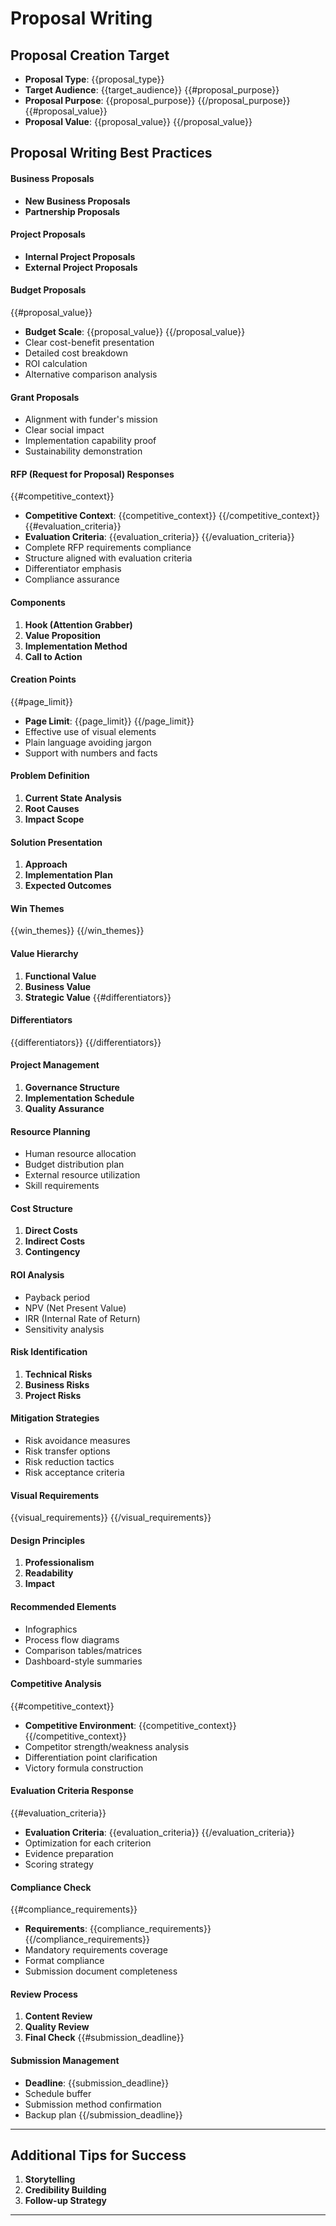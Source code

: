 # Proposal Writing
## Proposal Creation Target
- **Proposal Type**: {{proposal_type}}
- **Target Audience**: {{target_audience}}
{{#proposal_purpose}}
- **Proposal Purpose**: {{proposal_purpose}}
{{/proposal_purpose}}
{{#proposal_value}}
- **Proposal Value**: {{proposal_value}}
{{/proposal_value}}
## Proposal Writing Best Practices
#### Business Proposals
- **New Business Proposals**
- **Partnership Proposals**
#### Project Proposals
- **Internal Project Proposals**
- **External Project Proposals**
#### Budget Proposals
{{#proposal_value}}
- **Budget Scale**: {{proposal_value}}
{{/proposal_value}}
- Clear cost-benefit presentation
- Detailed cost breakdown
- ROI calculation
- Alternative comparison analysis
#### Grant Proposals
- Alignment with funder's mission
- Clear social impact
- Implementation capability proof
- Sustainability demonstration
#### RFP (Request for Proposal) Responses
{{#competitive_context}}
- **Competitive Context**: {{competitive_context}}
{{/competitive_context}}
{{#evaluation_criteria}}
- **Evaluation Criteria**: {{evaluation_criteria}}
{{/evaluation_criteria}}
- Complete RFP requirements compliance
- Structure aligned with evaluation criteria
- Differentiator emphasis
- Compliance assurance
#### Components
1. **Hook (Attention Grabber)**
2. **Value Proposition**
3. **Implementation Method**
4. **Call to Action**
#### Creation Points
{{#page_limit}}
- **Page Limit**: {{page_limit}}
{{/page_limit}}
- Effective use of visual elements
- Plain language avoiding jargon
- Support with numbers and facts
#### Problem Definition
1. **Current State Analysis**
2. **Root Causes**
3. **Impact Scope**
#### Solution Presentation
1. **Approach**
2. **Implementation Plan**
3. **Expected Outcomes**
#### Win Themes
{{win_themes}}
{{/win_themes}}
#### Value Hierarchy
1. **Functional Value**
2. **Business Value**
3. **Strategic Value**
{{#differentiators}}
#### Differentiators
{{differentiators}}
{{/differentiators}}
#### Project Management
1. **Governance Structure**
2. **Implementation Schedule**
3. **Quality Assurance**
#### Resource Planning
- Human resource allocation
- Budget distribution plan
- External resource utilization
- Skill requirements
#### Cost Structure
1. **Direct Costs**
2. **Indirect Costs**
3. **Contingency**
#### ROI Analysis
- Payback period
- NPV (Net Present Value)
- IRR (Internal Rate of Return)
- Sensitivity analysis
#### Risk Identification
1. **Technical Risks**
2. **Business Risks**
3. **Project Risks**
#### Mitigation Strategies
- Risk avoidance measures
- Risk transfer options
- Risk reduction tactics
- Risk acceptance criteria
#### Visual Requirements
{{visual_requirements}}
{{/visual_requirements}}
#### Design Principles
1. **Professionalism**
2. **Readability**
3. **Impact**
#### Recommended Elements
- Infographics
- Process flow diagrams
- Comparison tables/matrices
- Dashboard-style summaries
#### Competitive Analysis
{{#competitive_context}}
- **Competitive Environment**: {{competitive_context}}
{{/competitive_context}}
- Competitor strength/weakness analysis
- Differentiation point clarification
- Victory formula construction
#### Evaluation Criteria Response
{{#evaluation_criteria}}
- **Evaluation Criteria**: {{evaluation_criteria}}
{{/evaluation_criteria}}
- Optimization for each criterion
- Evidence preparation
- Scoring strategy
#### Compliance Check
{{#compliance_requirements}}
- **Requirements**: {{compliance_requirements}}
{{/compliance_requirements}}
- Mandatory requirements coverage
- Format compliance
- Submission document completeness
#### Review Process
1. **Content Review**
2. **Quality Review**
3. **Final Check**
{{#submission_deadline}}
#### Submission Management
- **Deadline**: {{submission_deadline}}
- Schedule buffer
- Submission method confirmation
- Backup plan
{{/submission_deadline}}
---
## Additional Tips for Success
1. **Storytelling**
2. **Credibility Building**
3. **Follow-up Strategy**
---